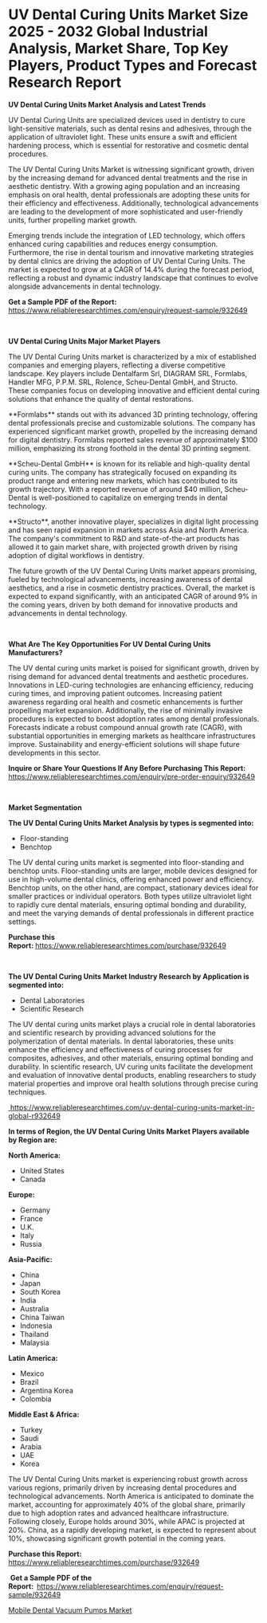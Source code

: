 <p><h1>UV Dental Curing Units Market Size 2025 - 2032 Global Industrial Analysis, Market Share, Top Key Players, Product Types and Forecast Research Report</h1></p><p><strong>UV Dental Curing Units Market Analysis and Latest Trends</strong></p>
<p><p>UV Dental Curing Units are specialized devices used in dentistry to cure light-sensitive materials, such as dental resins and adhesives, through the application of ultraviolet light. These units ensure a swift and efficient hardening process, which is essential for restorative and cosmetic dental procedures. </p><p>The UV Dental Curing Units Market is witnessing significant growth, driven by the increasing demand for advanced dental treatments and the rise in aesthetic dentistry. With a growing aging population and an increasing emphasis on oral health, dental professionals are adopting these units for their efficiency and effectiveness. Additionally, technological advancements are leading to the development of more sophisticated and user-friendly units, further propelling market growth.</p><p>Emerging trends include the integration of LED technology, which offers enhanced curing capabilities and reduces energy consumption. Furthermore, the rise in dental tourism and innovative marketing strategies by dental clinics are driving the adoption of UV Dental Curing Units. The market is expected to grow at a CAGR of 14.4% during the forecast period, reflecting a robust and dynamic industry landscape that continues to evolve alongside advancements in dental technology.</p></p>
<p><strong>Get a Sample PDF of the Report:&nbsp;</strong> <a href="https://www.reliableresearchtimes.com/enquiry/request-sample/932649?utm_campaign=3560&utm_medium=2&utm_source=Github&utm_content=ia&utm_term=21032025&utm_id=uv-dental-curing-units">https://www.reliableresearchtimes.com/enquiry/request-sample/932649</a></p>
<p>&nbsp;</p>
<p><strong>UV Dental Curing Units Major Market Players</strong></p>
<p><p>The UV Dental Curing Units market is characterized by a mix of established companies and emerging players, reflecting a diverse competitive landscape. Key players include Dentalfarm Srl, DIAGRAM SRL, Formlabs, Handler MFG, P.P.M. SRL, Rolence, Scheu-Dental GmbH, and Structo. These companies focus on developing innovative and efficient dental curing solutions that enhance the quality of dental restorations.</p><p>**Formlabs** stands out with its advanced 3D printing technology, offering dental professionals precise and customizable solutions. The company has experienced significant market growth, propelled by the increasing demand for digital dentistry. Formlabs reported sales revenue of approximately $100 million, emphasizing its strong foothold in the dental 3D printing segment.</p><p>**Scheu-Dental GmbH** is known for its reliable and high-quality dental curing units. The company has strategically focused on expanding its product range and entering new markets, which has contributed to its growth trajectory. With a reported revenue of around $40 million, Scheu-Dental is well-positioned to capitalize on emerging trends in dental technology.</p><p>**Structo**, another innovative player, specializes in digital light processing and has seen rapid expansion in markets across Asia and North America. The company's commitment to R&D and state-of-the-art products has allowed it to gain market share, with projected growth driven by rising adoption of digital workflows in dentistry.</p><p>The future growth of the UV Dental Curing Units market appears promising, fueled by technological advancements, increasing awareness of dental aesthetics, and a rise in cosmetic dentistry practices. Overall, the market is expected to expand significantly, with an anticipated CAGR of around 9% in the coming years, driven by both demand for innovative products and advancements in dental technology.</p></p>
<p>&nbsp;</p>
<p><strong>What Are The Key Opportunities For UV Dental Curing Units Manufacturers?</strong></p>
<p><p>The UV dental curing units market is poised for significant growth, driven by rising demand for advanced dental treatments and aesthetic procedures. Innovations in LED-curing technologies are enhancing efficiency, reducing curing times, and improving patient outcomes. Increasing patient awareness regarding oral health and cosmetic enhancements is further propelling market expansion. Additionally, the rise of minimally invasive procedures is expected to boost adoption rates among dental professionals. Forecasts indicate a robust compound annual growth rate (CAGR), with substantial opportunities in emerging markets as healthcare infrastructures improve. Sustainability and energy-efficient solutions will shape future developments in this sector.</p></p>
<p><strong>Inquire or Share Your Questions If Any Before Purchasing This Report:</strong> <a href="https://www.reliableresearchtimes.com/enquiry/pre-order-enquiry/932649?utm_campaign=3560&utm_medium=2&utm_source=Github&utm_content=ia&utm_term=21032025&utm_id=uv-dental-curing-units">https://www.reliableresearchtimes.com/enquiry/pre-order-enquiry/932649</a></p>
<p>&nbsp;</p>
<p><strong>Market Segmentation</strong></p>
<p><strong>The UV Dental Curing Units Market Analysis by types is segmented into:</strong></p>
<p><ul><li>Floor-standing</li><li>Benchtop</li></ul></p>
<p><p>The UV dental curing units market is segmented into floor-standing and benchtop units. Floor-standing units are larger, mobile devices designed for use in high-volume dental clinics, offering enhanced power and efficiency. Benchtop units, on the other hand, are compact, stationary devices ideal for smaller practices or individual operators. Both types utilize ultraviolet light to rapidly cure dental materials, ensuring optimal bonding and durability, and meet the varying demands of dental professionals in different practice settings.</p></p>
<p><strong>Purchase this Report:&nbsp;</strong><a href="https://www.reliableresearchtimes.com/purchase/932649?utm_campaign=3560&utm_medium=2&utm_source=Github&utm_content=ia&utm_term=21032025&utm_id=uv-dental-curing-units">https://www.reliableresearchtimes.com/purchase/932649</a></p>
<p>&nbsp;</p>
<p><strong>The UV Dental Curing Units Market Industry Research by Application is segmented into:</strong></p>
<p><ul><li>Dental Laboratories</li><li>Scientific Research</li></ul></p>
<p><p>The UV dental curing units market plays a crucial role in dental laboratories and scientific research by providing advanced solutions for the polymerization of dental materials. In dental laboratories, these units enhance the efficiency and effectiveness of curing processes for composites, adhesives, and other materials, ensuring optimal bonding and durability. In scientific research, UV curing units facilitate the development and evaluation of innovative dental products, enabling researchers to study material properties and improve oral health solutions through precise curing techniques.</p></p>
<p><a href="https://www.reliableresearchtimes.com/uv-dental-curing-units-market-in-global-r932649?utm_campaign=3560&utm_medium=2&utm_source=Github&utm_content=ia&utm_term=21032025&utm_id=uv-dental-curing-units">&nbsp;https://www.reliableresearchtimes.com/uv-dental-curing-units-market-in-global-r932649</a></p>
<p><strong>In terms of Region, the UV Dental Curing Units Market Players available by Region are:</strong></p>
<p>
    <p> <strong> North America: </strong>
        <ul>
            <li>United States</li>
            <li>Canada</li>
        </ul>
        </p> 
    <p> <strong> Europe: </strong>
        <ul>
            <li>Germany</li>
            <li>France</li>
            <li>U.K.</li>
            <li>Italy</li>
            <li>Russia</li>
        </ul>
        </p> 
    <p> <strong> Asia-Pacific: </strong>
        <ul>
            <li>China</li>
            <li>Japan</li>
            <li>South Korea</li>
            <li>India</li>
            <li>Australia</li>
            <li>China Taiwan</li>
            <li>Indonesia</li>
            <li>Thailand</li>
            <li>Malaysia</li>
        </ul>
        </p> 
    <p> <strong> Latin America: </strong>
        <ul>
            <li>Mexico</li>
            <li>Brazil</li>
            <li>Argentina Korea</li>
            <li>Colombia</li>
        </ul>
        </p> 
    <p> <strong> Middle East & Africa: </strong>
        <ul>
            <li>Turkey</li>
            <li>Saudi</li>
            <li>Arabia</li>
            <li>UAE</li>
            <li>Korea</li>
        </ul>
    </p>
    </p>
<p><p>The UV Dental Curing Units market is experiencing robust growth across various regions, primarily driven by increasing dental procedures and technological advancements. North America is anticipated to dominate the market, accounting for approximately 40% of the global share, primarily due to high adoption rates and advanced healthcare infrastructure. Following closely, Europe holds around 30%, while APAC is projected at 20%. China, as a rapidly developing market, is expected to represent about 10%, showcasing significant growth potential in the coming years.</p></p>
<p><strong>Purchase this Report: </strong><a href="https://www.reliableresearchtimes.com/purchase/932649?utm_campaign=3560&utm_medium=2&utm_source=Github&utm_content=ia&utm_term=21032025&utm_id=uv-dental-curing-units">https://www.reliableresearchtimes.com/purchase/932649</a></p>
<p>&nbsp;<strong>Get a Sample PDF of the Report:&nbsp;&nbsp;</strong><a href="https://www.reliableresearchtimes.com/enquiry/request-sample/932649?utm_campaign=3560&utm_medium=2&utm_source=Github&utm_content=ia&utm_term=21032025&utm_id=uv-dental-curing-units">https://www.reliableresearchtimes.com/enquiry/request-sample/932649</a></p>
<p><strong></strong></p>
<p><p><a href="https://github.com/syiqvanyo/Market-Research-Report-List-1/blob/main/mobile-dental-vacuum-pumps-market.md?utm_campaign=3560&utm_medium=2&utm_source=Github&utm_content=ia&utm_term=21032025&utm_id=uv-dental-curing-units">Mobile Dental Vacuum Pumps Market</a></p></p>